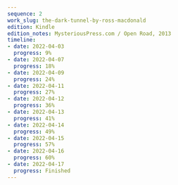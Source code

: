 ```yaml
---
sequence: 2
work_slug: the-dark-tunnel-by-ross-macdonald
edition: Kindle
edition_notes: MysteriousPress.com / Open Road, 2013
timeline:
- date: 2022-04-03
  progress: 9%
- date: 2022-04-07
  progress: 18%
- date: 2022-04-09
  progress: 24%
- date: 2022-04-11
  progress: 27%
- date: 2022-04-12
  progress: 36%
- date: 2022-04-13
  progress: 41%
- date: 2022-04-14
  progress: 49%
- date: 2022-04-15
  progress: 57%
- date: 2022-04-16
  progress: 60%
- date: 2022-04-17
  progress: Finished
---
```


